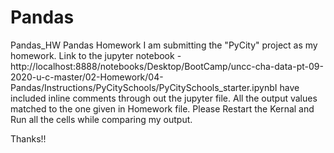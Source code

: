 # Pandas
Pandas_HW
Pandas Homework
I am submitting the "PyCity" project as my homework.
Link to the jupyter notebook - http://localhost:8888/notebooks/Desktop/BootCamp/uncc-cha-data-pt-09-2020-u-c-master/02-Homework/04-Pandas/Instructions/PyCitySchools/PyCitySchools_starter.ipynbI have included inline comments through out the jupyter file.
All the output values matched to the one given in Homework file.
Please Restart the Kernal and Run all the cells while comparing my output.

Thanks!!
